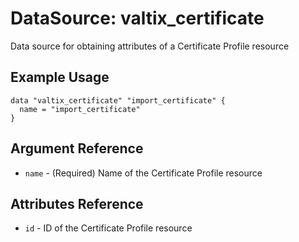 # DataSource: valtix_certificate
Data source for obtaining attributes of a Certificate Profile resource

## Example Usage
```hcl
data "valtix_certificate" "import_certificate" {
  name = "import_certificate"
}
```

## Argument Reference
* `name` - (Required) Name of the Certificate Profile resource

## Attributes Reference
* `id` - ID of the Certificate Profile resource